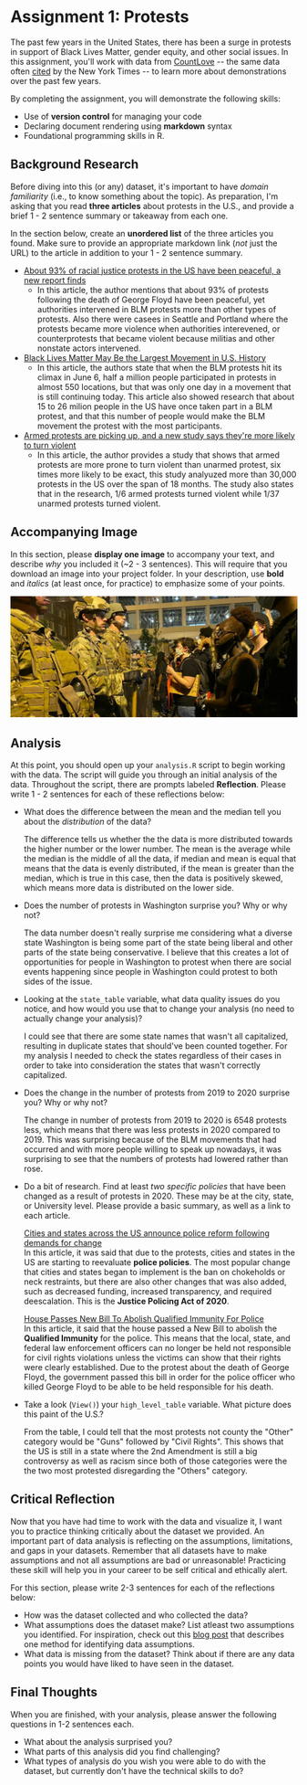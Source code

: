 # Assignment 1: Protests
The past few years in the United States, there has been a surge in protests in support of Black Lives Matter, gender equity, and other social issues. In this assignment, you'll work with data from [CountLove](https://countlove.org/) -- the same data often [cited](https://www.nytimes.com/2020/08/28/us/black-lives-matter-protest.html) by the New York Times -- to learn more about demonstrations over the past few years. 

By completing the assignment, you will demonstrate the following skills:

- Use of **version control** for managing your code
- Declaring document rendering using **markdown** syntax
- Foundational programming skills in R. 


## Background Research
Before diving into this (or any) dataset, it's important to have _domain familiarity_ (i.e., to know something about the topic). As preparation, I'm asking that you read **three articles** about protests in the U.S., and provide a brief 1 - 2 sentence summary or takeaway from each one. 

In the section below, create an **unordered list** of the three articles you found. Make sure to provide an appropriate markdown link (_not_ just the URL) to the article in addition to your 1 - 2 sentence summary. 

* [About 93% of racial justice protests in the US have been peaceful, a new report finds](https://www.cnn.com/2020/09/04/us/blm-protests-peaceful-report-trnd/index.html)
	+ In this article, the author mentions that about 93% of protests following the death of George Floyd have been peaceful, yet authorities intervened in BLM protests 
	more than other types of protests. Also there were casees in Seattle and Portland where the protests became more violence when authorities interevened, or counterprotests
	that became violent because militias and other nonstate actors intervened.
* [Black Lives Matter May Be the Largest Movement in U.S. History](https://www.nytimes.com/interactive/g2020/07/03/us/george-floyd-protests-crowd-size.html)
	+ In this article, the authors state that when the BLM protests hit its climax in June 6, half a million people participated in protests in almost 550 locations, but that was only one day in a movement that is still continuing today. 
	This article also showed research that about 15 to 26 milion people in the US have once taken part in a BLM protest, and that this number of people would make the BLM movement the protest with the most participants.
* [Armed protests are picking up, and a new study says they're more likely to turn violent](https://www.usatoday.com/story/news/nation/2021/08/23/guns-protests-increase-likelihood-violence/8188602002/)
	+ In this article, the author provides a study that shows that armed protests are more prone to turn violent than unarmed protest, six times more likely to be exact, this study analyuzed more than 30,000 protests in the US over the span of 18 months.
	The study also states that in the research, 1/6 armed protests turned violent while 1/37 unarmed protests turned violent.
## Accompanying Image 
In this section, please **display one image** to accompany your text, and describe _why_ you included it (~2 - 3 sentences). This will require that you download an image into your project folder. In your description, use **bold** and _italics_ (at least once, for practice) to emphasize some of your points. 

!["BML Protest Confronted With Armed Soldiers"](/img/pic.jpg)

## Analysis
At this point, you should open up your `analysis.R` script to begin working with the data. The script will guide you through an initial analysis of the data. Throughout the script, there are prompts labeled **Reflection**. Please write 1 - 2 sentences for each of these reflections below:

- What does the difference between the mean and the median tell you about the *distribution* of the data?  
  
    The difference tells us whether the the data is more distributed towards the higher number or the lower number. The mean is the average while the median is the middle of all the data, if median and mean is equal that means that the data is evenly distributed, if the mean is greater than the median, which is true in this case, then the data is positively skewed, which means more data is distributed on the lower side.
  
- Does the number of protests in Washington surprise you? Why or why not?

    The data number doesn't really surprise me considering what a diverse state Washington is being some part of the state being liberal and other parts of the state being conservative. I believe that this creates a lot of opportunities for people in Washington to protest when there are social events happening since people in Washington could protest to both sides of the issue.
    
- Looking at the `state_table` variable, what data quality issues do you notice, and how would you use that to change your analysis (no need to actually change your analysis)?
    
    I could see that there are some state names that wasn't all capitalized, resulting in duplicate states that should've been counted together. For my analysis I needed to check the states regardless of their cases in order to take into consideration the states that wasn't correctly capitalized.
    
- Does the change in the number of protests from 2019 to 2020 surprise you? Why or why not?

    The change in number of protests from 2019 to 2020 is 6548 protests less, which means that there was less protests in 2020 compared to 2019. This was surprising because of the BLM movements that had occurred and with more people willing to speak up nowadays, it was surprising to see that the numbers of protests had lowered rather than rose.

- Do a bit of research. Find at least *two specific policies* that have been changed as a result of protests in 2020. These may be at the city, state, or University level. Please provide a basic summary, as well as a link to each article.
  
  [Cities and states across the US announce police reform following demands for change](https://www.usatoday.com/in-depth/news/2020/06/18/2020-protests-impact-city-and-state-changes-policing/5337751002/)  
  In this article, it was said that due to the protests, cities and states in the US are starting to reevaluate **police policies**. The most popular change that cities and states began to implement is the ban on chokeholds or neck restraints, but there are also other changes that was also added, such as decreased funding, increased transparency, and required deescalation. This is the **Justice Policing Act of 2020**.

  [House Passes New Bill To Abolish Qualified Immunity For Police](https://www.forbes.com/sites/nicksibilla/2021/03/04/house-passes-new-bill-to-abolish-qualified-immunity-for-police/)  
  In this article, it said that the house passed a New Bill to abolish the **Qualified Immunity** for the police. This means that the local, state, and federal law enforcement officers can no longer be held not responsible for civil rights violations unless the victims can show that their rights were clearly established. Due to the protest about the death of George Floyd, the government passed this bill in order for the police officer who killed George Floyd to be able to be held responsible for his death.

- Take a look (`View()`) your `high_level_table` variable. What picture does this paint of the U.S.?

  From the table, I could tell that the most protests not county the "Other" category would be "Guns" followed by "Civil Rights". This shows that the US is still in a state where the 2nd Amendment is still a big controversy as well as racism since both of those categories were the the two most protested disregarding the "Others" category.

## Critical Reflection
Now that you have had time to work with the data and visualize it, I want you to practice thinking critically about the dataset we provided. An important part of data analysis is reflecting on the assumptions, limitations, and gaps in your datasets. Remember that all datasets have to make assumptions and not all assumptions are bad or unreasonable! Practicing these skill will help you in your career to be self critical and ethically alert.

For this section, please write 2-3 sentences for each of the reflections below:

- How was the dataset collected and who collected the data? 
- What assumptions does the dataset make? List atleast two assumptions you identified. For inspiration, check out this [blog post](https://towardsdatascience.com/check-your-assumptions-about-your-data-20be250c143) that describes one method for identifying data assumptions.   
- What data is missing from the dataset? Think about if there are any data points you would have liked to have seen in the dataset. 

## Final Thoughts
When you are finished, with your analysis, please answer the following questions in 1-2 sentences each. 

- What about the analysis surprised you?
- What parts of this analysis did you find challenging?
- What types of analysis do you wish you were able to do with the dataset, but currently don't have the technical skills to do?
